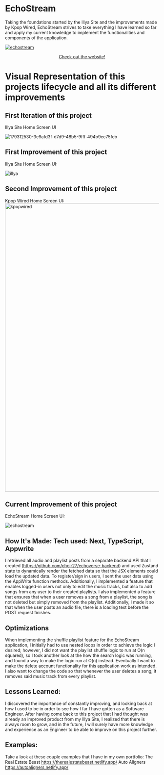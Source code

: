 # EchoStream

Taking the foundations started by the Illya Site and the improvements made by Kpop Wired, EchoStream strives to take everything I have learned so far and apply my current knowledge to implement the functionalities and components of the application.

<a href = "https://echostream.netlify.app/">
 
 ![echostream](https://github.com/choir27/EchoStream/assets/66279068/c98a1dd1-e1e8-4470-a1f3-84744de91da2)
 
</a>

<div align = "center"><a href = "https://echostream.netlify.app/">Check out the website!</a></div>

<h1>Visual Representation of this projects lifecycle and all its different improvements</h1>

<h2>First Iteration of this project</h2>
Illya Site Home Screen UI

![179312530-3e9afd3f-d7d9-48b5-9fff-494b9ec75feb](https://github.com/choir27/EchoStream/assets/66279068/6f14c8f3-8b34-47cd-8cf7-37a3d70d1a3d)

<h2>First Improvement of this project</h2>
Illya Site Home Screen UI:

![illya](https://github.com/choir27/EchoStream/assets/66279068/a62001f2-c47e-471e-959a-f67ecd93fcf7)

<h2>Second Improvement of this project</h2>
Kpop Wired Home Screen UI:

<img width="941" alt="kpopwired" src="https://github.com/choir27/EchoStream/assets/66279068/12a746b3-a3a2-458b-8684-ae230e454d4c">

<h2>Current Improvement of this project</h2>
EchoStream Home Screen UI:

![echostream](https://github.com/choir27/EchoStream/assets/66279068/c98a1dd1-e1e8-4470-a1f3-84744de91da2)

## How It's Made: Tech used: Next, TypeScript, Appwrite

I retrieved all audio and playlist posts from a separate backend API that I created (https://github.com/choir27/echoverse-backend) and used Zustand state to dynamically render the fetched data so that the JSX elements could load the updated data. To register/sign in users, I sent the user data using the AppWrite function methods. Additionally, I implemented a feature that enables logged-in users not only to edit the music tracks, but also to add songs from any user to their created playlists. I also implemented a feature that ensures that when a user removes a song from a playlist, the song is not deleted but simply removed from the playlist. Additionally, I made it so that when the user posts an audio file, there is a loading text before the POST request finishes.

## Optimizations

When implementing the shuffle playlist feature for the EchoStream application, I initially had to use nested loops in order to achieve the logic I desired; however, I did not want the playlist shuffle logic to run at O(n squared), so I took another look at the how the search logic was running, and found a way to make the logic run at O(n) instead. Eventually I want to make the delete account functionality for this application work as intended. I also want to change the code so that whenever the user deletes a song, it removes said music track from every playlist.

## Lessons Learned:

I discovered the importance of constantly improving, and looking back at how I used to be in order to see how I far I have gotten as a Software Engineer. After having come back to this project that I had thought was already an improved product from my Illya Site, I realized that there is always room to grow, and in the future, I will surely have more knowledge and experience as an Engineer to be able to improve on this project further.

## Examples:

Take a look at these couple examples that I have in my own portfolio: The Real Estate Beast https://therealestatebeast.netlify.app/ Auto Aligners https://autoaligners.netlify.app/
